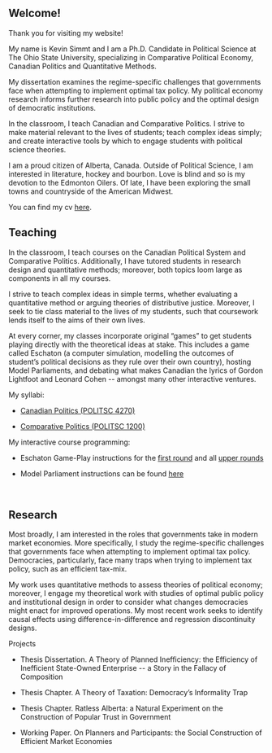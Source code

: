 ## Welcome! 

Thank you for visiting my website! 

My name is Kevin Simmt and I am a Ph.D. Candidate in Political Science at The Ohio State University, specializing in Comparative Political Economy, Canadian Politics and Quantitative Methods. 

My dissertation examines the regime-specific challenges that governments face when attempting to implement optimal tax policy. My political economy research informs further research into public policy and the optimal design of democratic institutions.  

In the classroom, I teach Canadian and Comparative Politics. I strive to make material relevant to the lives of students; teach complex ideas simply; and create interactive tools by which to engage students with political science theories. 

I am a proud citizen of Alberta, Canada. Outside of Political Science, I am interested in literature, hockey and bourbon. Love is blind and so is my devotion to the Edmonton Oilers. Of late, I have been exploring the small towns and countryside of the American Midwest. 

You can find my cv [here](Simmt_Github_Resume.pdf).
<br>

## Teaching

In the classroom, I teach courses on the Canadian Political System and Comparative Politics. Additionally, I have tutored students in research design and quantitative methods; moreover, both topics loom large as components in all my courses.

I strive to teach complex ideas in simple terms, whether evaluating a quantitative method or arguing theories of distributive justice. Moreover, I seek to tie class material to the lives of my students, such that coursework lends itself to the aims of their own lives. 

At every corner, my classes incorporate original “games” to get students playing directly with the theoretical ideas at stake. This includes a game called Eschaton (a computer simulation, modelling the outcomes of student’s political decisions as they rule over their own country), hosting Model Parliaments, and debating what makes Canadian the lyrics of Gordon Lightfoot and Leonard Cohen -- amongst many other interactive ventures. 

My syllabi:

+ [Canadian Politics (POLITSC 4270)](Canadian_Politics_Syllabus.pdf)

+ [Comparative Politics (POLITSC 1200)](Comparative_Politics_Simmt_Fall18.pdf)

My interactive course programming:

+ Eschaton Game-Play instructions for the [first round](Eschaton_Assignment.pdf) and all [upper rounds](Canadian_Eschaton_Upper_Rounds.pdf) 

+ Model Parliament instructions can be found [here](Model_Parliament_Assignment.pdf)

<br>

## Research

Most broadly, I am interested in the roles that governments take in modern market economies. More specifically, I study the regime-specific challenges that governments face when attempting to implement optimal tax policy. Democracies, particularly, face many traps when trying to implement tax policy, such as an efficient tax-mix. 

My work uses quantitative methods to assess theories of political economy; moreover, I engage my theoretical work with studies of optimal public policy and institutional design in order to consider what changes democracies might enact for improved operations. My most recent work seeks to identify causal effects using difference-in-difference and regression discontinuity designs. 

Projects

+ Thesis Dissertation. A Theory of Planned Inefficiency: the Efficiency of Inefficient State-Owned Enterprise -- a Story in the Fallacy of Composition

+ Thesis Chapter. A Theory of Taxation: Democracy’s Informality Trap

+ Thesis Chapter. Ratless Alberta: a Natural Experiment on the Construction of Popular Trust in Government

+ Working Paper. On Planners and Participants: the Social Construction of Efficient Market Economies
